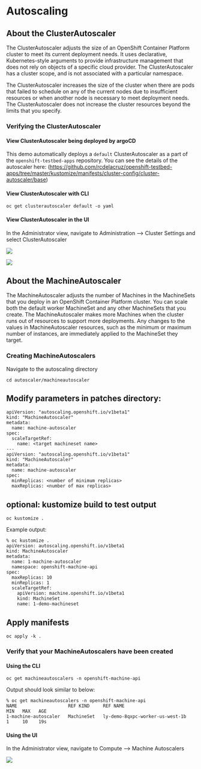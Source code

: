 # Autoscaling

## About the ClusterAutoscaler

The ClusterAutoscaler adjusts the size of an OpenShift Container Platform cluster to meet its current deployment needs. It uses declarative, Kubernetes-style arguments to provide infrastructure management that does not rely on objects of a specific cloud provider. The ClusterAutoscaler has a cluster scope, and is not associated with a particular namespace.

The ClusterAutoscaler increases the size of the cluster when there are pods that failed to schedule on any of the current nodes due to insufficient resources or when another node is necessary to meet deployment needs. The ClusterAutoscaler does not increase the cluster resources beyond the limits that you specify.

### Verifying the ClusterAutoscaler

#### View ClusterAutoscaler being deployed by argoCD

This demo automatically deploys a `default` ClusterAutoscaler as a part of the `openshift-testbed-apps` repository. You can see the details of the autoscaler here: (https://github.com/rcdelacruz/openshift-testbed-apps/tree/master/kustomize/manifests/cluster-config/cluster-autoscaler/base)

#### View ClusterAutoscaler with CLI

```
oc get clusterautoscaler default -o yaml
```

#### View ClusterAutoscaler in the UI

In the Administrator view, navigate to Administration --> Cluster Settings and select ClusterAutoscaler

![](https://github.com/rcdelacruz/Standard-OCP-Workshop/blob/master/resources/autoscaler1.png)

![](https://github.com/rcdelacruz/Standard-OCP-Workshop/blob/master/resources/autoscaler2.png)

## About the MachineAutoscaler

The MachineAutoscaler adjusts the number of Machines in the MachineSets that you deploy in an OpenShift Container Platform cluster. You can scale both the default worker MachineSet and any other MachineSets that you create. The MachineAutoscaler makes more Machines when the cluster runs out of resources to support more deployments. Any changes to the values in MachineAutoscaler resources, such as the minimum or maximum number of instances, are immediately applied to the MachineSet they target.

### Creating MachineAutoscalers

Navigate to the autoscaling directory

```
cd autoscaler/machineautoscaler
```

## Modify parameters in patches directory:

```
apiVersion: "autoscaling.openshift.io/v1beta1"
kind: "MachineAutoscaler"
metadata:
  name: machine-autoscaler
spec:
  scaleTargetRef:
    name: <target machineset name>
---
apiVersion: "autoscaling.openshift.io/v1beta1"
kind: "MachineAutoscaler"
metadata:
  name: machine-autoscaler
spec:
  minReplicas: <number of minimum replicas>
  maxReplicas: <number of max replicas>
```

## optional: kustomize build to test output

```
oc kustomize .
```

Example output:

```
% oc kustomize .
apiVersion: autoscaling.openshift.io/v1beta1
kind: MachineAutoscaler
metadata:
  name: 1-machine-autoscaler
  namespace: openshift-machine-api
spec:
  maxReplicas: 10
  minReplicas: 1
  scaleTargetRef:
    apiVersion: machine.openshift.io/v1beta1
    kind: MachineSet
    name: 1-demo-machineset
```

## Apply manifests

```
oc apply -k .
```

### Verify that your MachineAutoscalers have been created

#### Using the CLI

```
oc get machineautoscalers -n openshift-machine-api
```

Output should look similar to below:

```
% oc get machineautoscalers -n openshift-machine-api
NAME                   REF KIND     REF NAME                          MIN   MAX   AGE
1-machine-autoscaler   MachineSet   ly-demo-8qxpc-worker-us-west-1b   1     10    19s
```

#### Using the UI

In the Administrator view, navigate to Compute --> Machine Autoscalers

![](https://github.com/rcdelacruz/Standard-OCP-Workshop/blob/master/resources/autoscaler3.png)
